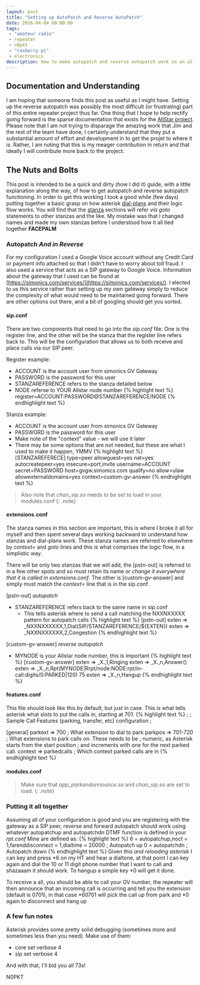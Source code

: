 ```yaml
---
layout: post
title: "Setting up AutoPatch and Reverse AutoPatch"
date: 2016-04-04 00:00:00
tags: 
 - "amateur radio"
 - repeater
 - n0pkt
 - "rasberry pi"
 - electronics
description: How to make autopatch and reverse autopatch work in an allstar node.
---
```


## Documentation and Understanding
I am hoping that someone finds this post as useful as I might have.  Setting up the reverse autopatch was possibly the most difficult (or frustrating) part of this entire repeater project thus far.  One thing that I hope to help rectify going forward is the sparse documentation that exists for the [AllStar project](http://www.allstarlin.org).  Please note that I am not trying to disparage the amazing work that Jim and the rest of the team have done, I certainly understand that they put a substantial amount of effort and development in to get the projet to where it is.  Rather, I am noting that this is my meager contribution in return and that ideally I will contribute more back to the project.

## The Nuts and Bolts
This post is intended to be a quick and dirty (how I did it) guide, with a little explanation along the way, of how to get autopatch and reverse autopatch functioning.  In order to get this working I took a good while (few days) putting together a basic grasp on how asterisk [dial-plans](https://wiki.asterisk.org/wiki/display/AST/Creating+Dialplan+Extensions) and their logic flow works.  You will find that the [stanza](http://docs.allstarlink.org/drupal/node/24) sections will refer *via goto* statements to other stanzas and the like.  My mistake was that I changed names and made my own stanzas before I understood how it all tied together **FACEPALM**

### Autopatch *And in Reverse*
For my configuration I used a Google Voice account without any Credit Card or payment info attached so that I didn't have to worry about toll fraud.  I also used a service that acts as a SIP gateway to Google Voice.  Information about the gateway that I used can be found at [https://simonics.com/services/](https://simonics.com/services/).  I elected to us this service rather than setting up my own gateway simply to reduce the complexity of what would need to be maintained going forward.  There are other options out there, and a bit of googling should get you sorted.

#### sip.conf
There are two components that need to go into the *sip.conf* file.  One is the register line, and the other will be the stanza that the register line refers back to.  This will be the configuration that allows us to both receive and place calls via our SIP peer.

Register example:

* ACCOUNT is the account user from simonics GV Gateway
* PASSWORD is the password for this user
* STANZAREFERENCE refers to the stanza detailed below
* NODE referse to YOUR Allstar node number
{% highlight text %}
register=ACCOUNT:PASSWORD@STANZAREFERENCE/NODE
{% endhighlight text %}

Stanza example:

* ACCOUNT is the account user from simonics GV Gateway
* PASSWORD is the password for this user
* Make note of the "context" value - we will use it later
* There may be some options that are not needed, but these are what I used to make it happen, YMMV
{% highlight text %}
[STANZAREFERECE]
type=peer
allowguest=yes
nat=yes
autocreatepeer=yes
insecure=port,invite
username=ACCOUNT
secret=PASSWORD
host=gvgw.simonics.com
qualify=no
allow=ulaw
allowexternaldomains=yes
context=custom-gv-answer
{% endhighlight text %}

>Also note that *chan_sip.so* needs to be set to load in your modules.conf
{: .note}

#### extensions.conf
The stanza names in this section are important, this is where I broke it all for myself and then spent several days working backward to understand how stanzas and dial-plans work.  These stanza names are referred to elsewhere by *context=* and *goto* lines and this is what comprises the logic flow, in a simplistic way.

There will be only two stanzas that we will add, the [pstn-out] is referred to in a few other spots and so must retain its name *or change it everywhere that it is called in extensions.conf*.  The other is [custom-gv-answer] and simply must match the *context=* line that is in the sip.conf.

[pstn-out] *autopatch*

* STANZAREFERENCE refers back to the same name in sip.conf
    - This tells asterisk where to send a call matching the NXXNXXXXX pattern for autopatch calls
{% highlight text %}
[pstn-out]
exten => _NXXNXXXXXX,1,Dial(SIP/STANZAREFERENCE/\${EXTEN})
exten => _NXXNXXXXXX,2,Congestion
{% endhighlight text %}

[custom-gv-answer] *reverse autopatch*

* MYNODE is your Allstar node number, this is important
{% highlight text %}
[custom-gv-answer]
exten => _X.,1,Ringing
exten => _X.,n,Answer()
exten => _X.,n,Rpt(MYNODE|Rrpt/node:NODE:rpt/in-call:digits/0:PARKED|120) 75
exten => _X.,n,Hangup
{% endhighlight text %}

#### features.conf
This file should look like this by default, but just in case.  This is what tells asterisk what slots to put the calls in, starting at 701.
{% highlight text %}
;
; Sample Call Features (parking, transfer, etc) configuration
;

[general]
parkext => 700                  ; What extension to dial to park
parkpos => 701-720              ; What extensions to park calls on. These needs to be
                                ; numeric, as Asterisk starts from the start position
                                ; and increments with one for the next parked call.
context => parkedcalls          ; Which context parked calls are in
{% endhighlight text %}

#### modules.conf
>Make sure that *app_parkandannounce.so* and *chan_sip.so* are set to load.
{: .note}

### Putting it all together
Assuming all of your configuration is good and you are registering with the gateway as a SIP peer, reverse and forward autopatch should work using whatever autopatchup and autopatchdn DTMF function is defined in your *rpt.conf*  Mine are defined as:
{% highlight text %}
6 = autopatchup,noct = 1,farenddisconnect = 1,dialtime = 20000  ; Autopatch up
0 = autopatchdn                                                 ; Autopatch down
{% endhighlight text %}
Given this *and reloading asterisk* I can key and press *6 on my HT and hear a dialtone, at that point I can key again and dial the 10 or 11 digit phone number that I want to call and shazaaam it should work. To hangup a simple key *0 will get it done.

To receive a all, you should be able to call your GV number, the repeater will then announce that an incoming call is occurring and tell you the extension (default is 0701), in that case *60701 will pick the call up from park and *0 again to disconnect and hang up

### A few fun notes
Asterisk provides some pretty solid debugging (sometimes more and sometimes less than you need).  Make use of them:

* core set verbose 4
* sip set verbose 4

And with that, I'll bid you all 73s!

N0PKT
